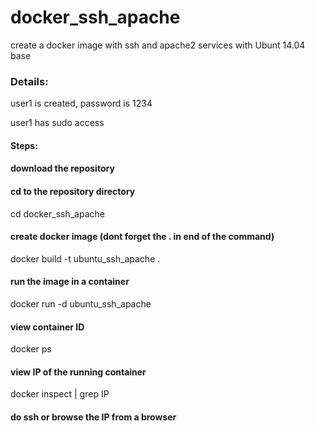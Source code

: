# docker_ssh_apache

create a docker image with ssh and apache2 services with Ubunt 14.04 base

### Details:
user1 is created, password is 1234

user1 has sudo access

#### Steps:

#### download the repository

#### cd to the repository directory
cd docker_ssh_apache

#### create docker image (dont forget the . in end of the command)
docker build -t ubuntu_ssh_apache .

#### run the image in a container
docker run -d ubuntu_ssh_apache

#### view container ID
docker ps

#### view IP of the running container
docker inspect <containerID> | grep IP

#### do ssh or browse the IP from a browser
